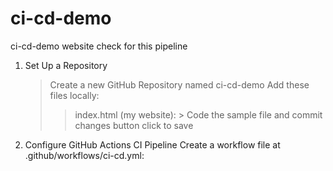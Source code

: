 # ci-cd-demo
ci-cd-demo website check for this pipeline

1. Set Up a Repository
   > Create a new GitHub Repository named ci-cd-demo
   > Add these files locally:
      >> index.html (my website):
        > Code the sample file and commit changes button click to save

2. Configure GitHub Actions CI Pipeline
Create a workflow file at .github/workflows/ci-cd.yml:
